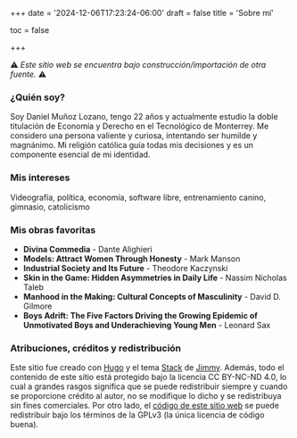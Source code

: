 +++
date = '2024-12-06T17:23:24-06:00'
draft = false
title = 'Sobre mí'

toc = false

+++

⚠️ *Este sitio web se encuentra bajo construcción/importación de otra fuente.* ⚠️

### ¿Quién soy?
Soy Daniel Muñoz Lozano, tengo 22 años y actualmente estudio la doble titulación de Economía y Derecho en el Tecnológico de Monterrey. Me considero una persona valiente y curiosa, intentando ser humilde y magnánimo. Mi religión católica guía todas mis decisiones y es un componente esencial de mi identidad.

### Mis intereses
Videografía, política, economía, software libre, entrenamiento canino, gimnasio, catolicismo

### Mis obras favoritas
- **Divina Commedia** - Dante Alighieri
- **Models: Attract Women Through Honesty** - Mark Manson
- **Industrial Society and Its Future** - Theodore Kaczynski
- **Skin in the Game: Hidden Asymmetries in Daily Life** - Nassim Nicholas Taleb
- **Manhood in the Making: Cultural Concepts of Masculinity** - David D. Gilmore
- **Boys Adrift: The Five Factors Driving the Growing Epidemic of Unmotivated Boys and Underachieving Young Men** - Leonard Sax

### Atribuciones, créditos y redistribución
Este sitio fue creado con [Hugo](https://gohugo.io) y el tema [Stack](https://github.com/CaiJimmy/hugo-theme-stack) de [Jimmy](https://jimmycai.com). Además, todo el contenido de este sitio está protegido bajo la licencia CC BY-NC-ND 4.0, lo cual a grandes rasgos significa que se puede redistribuir siempre y cuando se proporcione crédito al autor, no se modifique lo dicho y se redistribuya sin fines comerciales. Por otro lado, el [código de este sitio web](https://github.com/danielml-mx/danielml.mx) se puede redistribuir bajo los términos de la GPLv3 (la única licencia de código buena).
